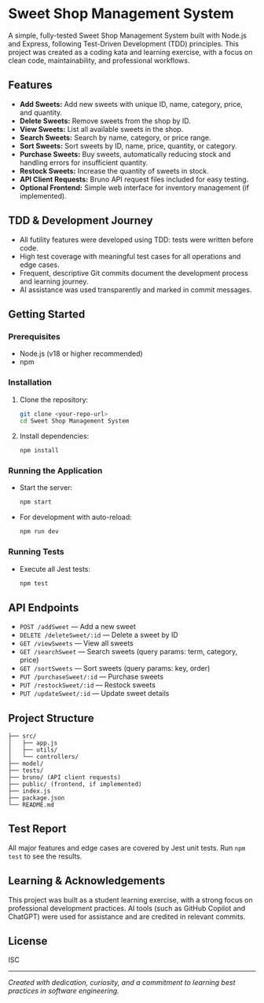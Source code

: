 # Sweet Shop Management System

A simple, fully-tested Sweet Shop Management System built with Node.js and Express, following Test-Driven Development (TDD) principles. This project was created as a coding kata and learning exercise, with a focus on clean code, maintainability, and professional workflows.

## Features
- **Add Sweets:** Add new sweets with unique ID, name, category, price, and quantity.
- **Delete Sweets:** Remove sweets from the shop by ID.
- **View Sweets:** List all available sweets in the shop.
- **Search Sweets:** Search by name, category, or price range.
- **Sort Sweets:** Sort sweets by ID, name, price, quantity, or category.
- **Purchase Sweets:** Buy sweets, automatically reducing stock and handling errors for insufficient quantity.
- **Restock Sweets:** Increase the quantity of sweets in stock.
- **API Client Requests:** Bruno API request files included for easy testing.
- **Optional Frontend:** Simple web interface for inventory management (if implemented).

## TDD & Development Journey
- All futility features were developed using TDD: tests were written before code.
- High test coverage with meaningful test cases for all operations and edge cases.
- Frequent, descriptive Git commits document the development process and learning journey.
- AI assistance was used transparently and marked in commit messages.

## Getting Started

### Prerequisites
- Node.js (v18 or higher recommended)
- npm

### Installation
1. Clone the repository:
   ```bash
   git clone <your-repo-url>
   cd Sweet Shop Management System
   ```
2. Install dependencies:
   ```bash
   npm install
   ```

### Running the Application
- Start the server:
  ```bash
  npm start
  ```
- For development with auto-reload:
  ```bash
  npm run dev
  ```

### Running Tests
- Execute all Jest tests:
  ```bash
  npm test
  ```

## API Endpoints
- `POST /addSweet` — Add a new sweet
- `DELETE /deleteSweet/:id` — Delete a sweet by ID
- `GET /viewSweets` — View all sweets
- `GET /searchSweet` — Search sweets (query params: term, category, price)
- `GET /sortSweets` — Sort sweets (query params: key, order)
- `PUT /purchaseSweet/:id` — Purchase sweets
- `PUT /restockSweet/:id` — Restock sweets
- `PUT /updateSweet/:id` — Update sweet details

## Project Structure
```
├── src/
│   ├── app.js
│   ├── utils/
│   └── controllers/
├── model/
├── tests/
├── bruno/ (API client requests)
├── public/ (frontend, if implemented)
├── index.js
├── package.json
└── README.md
```

## Test Report
All major features and edge cases are covered by Jest unit tests. Run `npm test` to see the results.

## Learning & Acknowledgements
This project was built as a student learning exercise, with a strong focus on professional development practices. AI tools (such as GitHub Copilot and ChatGPT) were used for assistance and are credited in relevant commits.

## License
ISC

---

*Created with dedication, curiosity, and a commitment to learning best practices in software engineering.*

